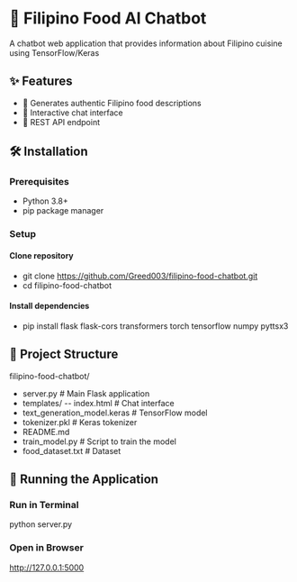 # 🍲 Filipino Food AI Chatbot

A chatbot web application that provides information about Filipino cuisine using TensorFlow/Keras

## ✨ Features

- 🍛 Generates authentic Filipino food descriptions
- 💬 Interactive chat interface
- 🚀 REST API endpoint

## 🛠️ Installation

### Prerequisites
- Python 3.8+
- pip package manager

### Setup
#### Clone repository
- git clone https://github.com/Greed003/filipino-food-chatbot.git
- cd filipino-food-chatbot
#### Install dependencies
- pip install flask flask-cors transformers torch tensorflow numpy pyttsx3

## 📁 Project Structure
filipino-food-chatbot/
- server.py                 # Main Flask application
- templates/
-- index.html            # Chat interface
- text_generation_model.keras  # TensorFlow model
- tokenizer.pkl             # Keras tokenizer
- README.md
- train_model.py            # Script to train the model
- food_dataset.txt          # Dataset

## 🚀 Running the Application

### Run in Terminal
python server.py
### Open in Browser
http://127.0.0.1:5000
